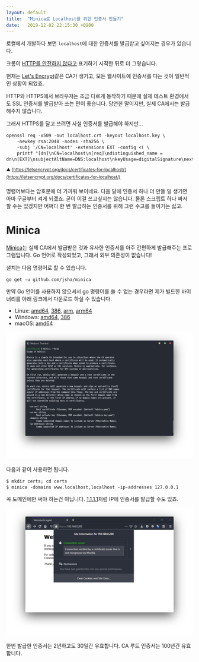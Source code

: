 ```yaml
---
layout: default
title:  "Minica로 Localhost를 위한 인증서 만들기"
date:   2019-12-02 22:15:30 +0900
---
```


로컬에서 개발하다 보면 `localhost`에 대한 인증서를 발급받고 싶어지는 경우가 있습니다.

크롬이 [HTTP를 안전하지 않다고](https://www.blog.google/products/chrome/milestone-chrome-security-marking-http-not-secure/) 표기하기 시작한 뒤로 더 그렇습니다.

현재는 [Let's Encrypt](https://letsencrypt.org/)같은 CA가 생기고, 모든 웹사이트에 인증서를 다는 것이 일반적인 상황이 되었죠.

HTTP와 HTTPS에서 브라우저는 조금 다르게 동작하기 때문에 실제 테스트 환경에서도 SSL 인증서를 발급받아 쓰는 편이 좋습니다. 당연한 말이지만, 실제 CA에서는 발급해주지 않습니다.

그래서 HTTPS를 달고 쓰려면 사설 인증서를 발급해야 하지만...

```
openssl req -x509 -out localhost.crt -keyout localhost.key \
    -newkey rsa:2048 -nodes -sha256 \
    -subj '/CN=localhost' -extensions EXT -config <( \
    printf "[dn]\nCN=localhost\n[req]\ndistinguished_name = dn\n[EXT]\nsubjectAltName=DNS:localhost\nkeyUsage=digitalSignature\nextendedKeyUsage=serverAuth")
```
<sup>▲ [https://letsencrypt.org/docs/certificates-for-localhost/](https://letsencrypt.org/docs/certificates-for-localhost/)</sup>

명령어보다는 암호문에 더 가까워 보이네요. 다음 달에 인증서 하나 더 만들 일 생기면 아마 구글부터 켜게 되겠죠. 굳이 이걸 쓰고싶지는 않습니다.
물론 스크립트 하나 짜서 할 수는 있겠지만 어쩌다 한 번 발급하는 인증서를 위해 그런 수고를 들이기는 싫고.

# Minica

[Minica](https://github.com/jsha/minica)는 실제 CA에서 발급받은 것과 유사한 인증서를 아주 간편하게 발급해주는 프로그램입니다.
Go 언어로 작성되었고, 그래서 외부 의존성이 없습니다!

설치는 다음 명령어로 할 수 있습니다.

```
go get -u github.com/jsha/minica
```

만약 Go 언어를 사용하지 않으셔서 go 명령어를 쓸 수 없는 경우라면 제가 빌드한 바이너리를 아래 링크에서 다운로드 하실 수 있습니다.

* Linux: [amd64](/assets/downloads/2019-12-02-https-for-localhost-with-minica/linux-amd64/minica), [386](/assets/downloads/2019-12-02-https-for-localhost-with-minica/linux-386/minica), [arm](/assets/downloads/2019-12-02-https-for-localhost-with-minica/linux-arm/minica), [arm64](/assets/downloads/2019-12-02-https-for-localhost-with-minica/linux-arm64/minica)
* Windows: [amd64](/assets/downloads/2019-12-02-https-for-localhost-with-minica/windows-amd64/minica.exe), [386](/assets/downloads/2019-12-02-https-for-localhost-with-minica/windows-386/minica.exe)
* macOS: [amd64](/assets/downloads/2019-12-02-https-for-localhost-with-minica/darwin-amd64/minica)

![](/assets/images/2019-12-02-https-for-localhost-with-minica/minica-help.png)

다음과 같이 사용하면 됩니다.

```
$ mkdir certs; cd certs
$ minica -domains www.localhost,localhost -ip-addresses 127.0.0.1
```

꼭 도메인에만 써야 하는건 아닙니다. [1.1.1.1](https://1.1.1.1/)처럼 IP에 인증서를 발급할 수도 있죠.

![](/assets/images/2019-12-02-https-for-localhost-with-minica/cert-for-ip-demo.png)

한번 발급한 인증서는 2년하고도 30일간 유효합니다. CA 루트 인증서는 100년간 유효합니다.

